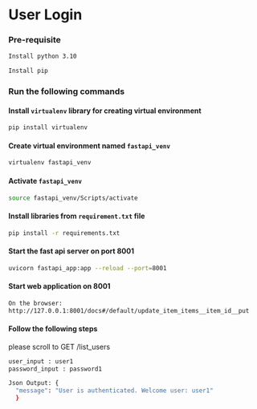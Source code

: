# User Login

### Pre-requisite 
```bash
Install python 3.10

Install pip
```

### Run the following commands
#### Install `virtualenv` library  for creating virtual environment
```bash
pip install virtualenv
```

#### Create virtual environment named `fastapi_venv`
```bash
virtualenv fastapi_venv
```

#### Activate `fastapi_venv`
```bash
source fastapi_venv/Scripts/activate
```
#### Install libraries from `requirement.txt` file
```bash
pip install -r requirements.txt
```

#### Start the fast api server on port 8001
```bash
uvicorn fastapi_app:app --reload --port=8001
```

#### Start web application on 8001
```bash
On the browser:
http://127.0.0.1:8001/docs#/default/update_item_items__item_id__put
```

#### Follow the following steps
please scroll to GET /list_users
```bash
user_input : user1
password_input : password1

Json Output: {
  "message": "User is authenticated. Welcome user: user1"
  }
```